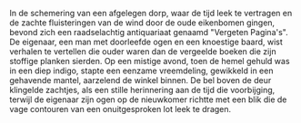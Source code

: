 In de schemering van een afgelegen dorp, waar de tijd leek te vertragen en de zachte fluisteringen van de wind door de oude eikenbomen gingen, bevond zich een raadselachtig antiquariaat genaamd "Vergeten Pagina's". De eigenaar, een man met doorleefde ogen en een knoestige baard, wist verhalen te vertellen die ouder waren dan de vergeelde boeken die zijn stoffige planken sierden. Op een mistige avond, toen de hemel gehuld was in een diep indigo, stapte een eenzame vreemdeling, gewikkeld in een gehavende mantel, aarzelend de winkel binnen. De bel boven de deur klingelde zachtjes, als een stille herinnering aan de tijd die voorbijging, terwijl de eigenaar zijn ogen op de nieuwkomer richtte met een blik die de vage contouren van een onuitgesproken lot leek te dragen.